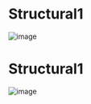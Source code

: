 # Structural1
![image](https://user-images.githubusercontent.com/83264721/143004091-1bcb3a32-e7a8-48ca-a6c4-b8d3738c9e56.png)
# Structural1
![image](https://user-images.githubusercontent.com/83264721/143004513-053b5a9f-58b8-4389-9571-a90c1d356929.png)
